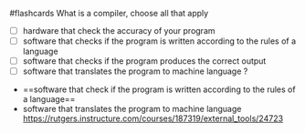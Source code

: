 #flashcards 
What is a compiler, choose all that apply
- [ ] hardware that check the accuracy of your program
- [ ] software that checks if the program is written according to the rules of a language
- [ ] software that checks if the program produces the correct output
- [ ] software that translates the program to machine language
?
- ==software that check if the program is written according to the rules of a language==
- software that translates the program to machine language
https://rutgers.instructure.com/courses/187319/external_tools/24723


